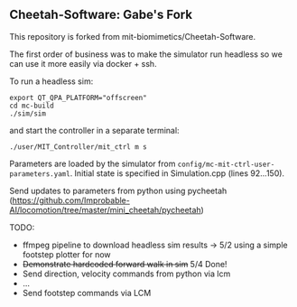 ## Cheetah-Software: Gabe's Fork

This repository is forked from mit-biomimetics/Cheetah-Software.

The first order of business was to make the simulator run headless so we can use it more easily via docker + ssh. 

To run a headless sim:
```
export QT_QPA_PLATFORM="offscreen"
cd mc-build
./sim/sim
```
and start the controller in a separate terminal:
```
./user/MIT_Controller/mit_ctrl m s
```

Parameters are loaded by the simulator from `config/mc-mit-ctrl-user-parameters.yaml`. Initial state is specified in Simulation.cpp (lines 92...150). 

Send updates to parameters from python using pycheetah (https://github.com/Improbable-AI/locomotion/tree/master/mini_cheetah/pycheetah)



TODO:
- ffmpeg pipeline to download headless sim results -> 5/2 using a simple footstep plotter for now
- ~~Demonstrate hardcoded forward walk in sim~~ 5/4 Done!
- Send direction, velocity commands from python via lcm
- ...
- Send footstep commands via LCM
